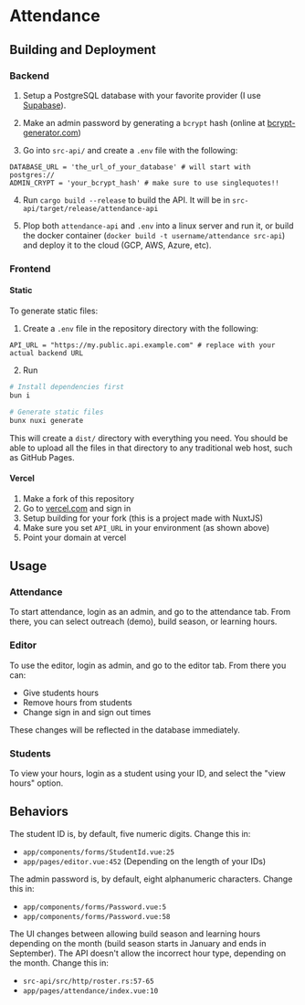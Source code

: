 # Attendance

## Building and Deployment

### Backend

1. Setup a PostgreSQL database with your favorite provider (I use
[Supabase](https://supabase.com/)).

2. Make an admin password by generating a `bcrypt` hash (online at
[bcrypt-generator.com](https://bcrypt-generator.com/))

3. Go into `src-api/` and create a `.env` file with the following:

```dotenv
DATABASE_URL = 'the_url_of_your_database' # will start with postgres://
ADMIN_CRYPT = 'your_bcrypt_hash' # make sure to use singlequotes!!
```

4. Run `cargo build --release` to build the API. It will be in 
`src-api/target/release/attendance-api`

5. Plop both `attendance-api` and `.env` into a linux server and run it,
or build the docker container (`docker build -t username/attendance src-api`)
and deploy it to the cloud (GCP, AWS, Azure, etc).

### Frontend

#### Static

To generate static files:

1. Create a `.env` file in the repository directory with the following:
```dotenv
API_URL = "https://my.public.api.example.com" # replace with your actual backend URL
```

2. Run
```sh
# Install dependencies first
bun i

# Generate static files
bunx nuxi generate
```

This will create a `dist/` directory with everything you need. You should
be able to upload all the files in that directory to any traditional web
host, such as GitHub Pages.

#### Vercel

1. Make a fork of this repository
2. Go to [vercel.com](https://vercel.com/) and sign in
3. Setup building for your fork (this is a project made with NuxtJS)
4. Make sure you set `API_URL` in your environment (as shown above)
5. Point your domain at vercel

## Usage

### Attendance

To start attendance, login as an admin, and go to the attendance tab. From 
there, you can select outreach (demo), build season, or learning hours.

### Editor

To use the editor, login as admin, and go to the editor tab. From there you can:

* Give students hours
* Remove hours from students
* Change sign in and sign out times

These changes will be reflected in the database immediately.

### Students

To view your hours, login as a student using your ID, and select the "view hours" option.

## Behaviors

The student ID is, by default, five numeric digits. Change this in:

* `app/components/forms/StudentId.vue:25`
* `app/pages/editor.vue:452` (Depending on the length of your IDs)

The admin password is, by default, eight alphanumeric characters. Change this in:

* `app/components/forms/Password.vue:5`
* `app/components/forms/Password.vue:58`

The UI changes between allowing build season and learning hours depending on the month
(build season starts in January and ends in September). The API doesn't allow
the incorrect hour type, depending on the month. Change this in:

* `src-api/src/http/roster.rs:57-65`
* `app/pages/attendance/index.vue:10`